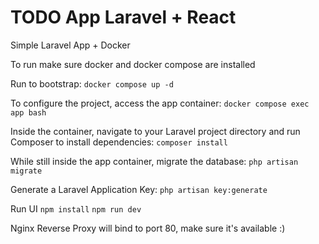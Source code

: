 # TODO App Laravel + React

Simple Laravel App + Docker

To run make sure docker and docker compose are installed

Run to bootstrap:
`docker compose up -d`

To configure the project, access the app container:
`docker compose exec app bash`

Inside the container, navigate to your Laravel project directory and run Composer to install dependencies:
`composer install`

While still inside the app container, migrate the database:
`php artisan migrate`

Generate a Laravel Application Key:
`php artisan key:generate`

Run UI
`npm install`
`npm run dev`

Nginx Reverse Proxy will bind to port 80, make sure it's available :)

